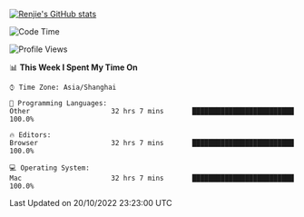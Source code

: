 [![Renjie's GitHub stats](https://github-readme-stats.vercel.app/api?username=liurenjie1024&show_icons=true&theme=chartreuse-dark)](https://github.com/anuraghazra/github-readme-stats)

<!--START_SECTION:waka-->
![Code Time](http://img.shields.io/badge/Code%20Time-259%20hrs%2047%20mins-blue)

![Profile Views](http://img.shields.io/badge/Profile%20Views-5-blue)

📊 **This Week I Spent My Time On** 

```text
⌚︎ Time Zone: Asia/Shanghai

💬 Programming Languages: 
Other                    32 hrs 7 mins       █████████████████████████   100.0%

🔥 Editors: 
Browser                  32 hrs 7 mins       █████████████████████████   100.0%

💻 Operating System: 
Mac                      32 hrs 7 mins       █████████████████████████   100.0%

```


 Last Updated on 20/10/2022 23:23:00 UTC
<!--END_SECTION:waka-->

